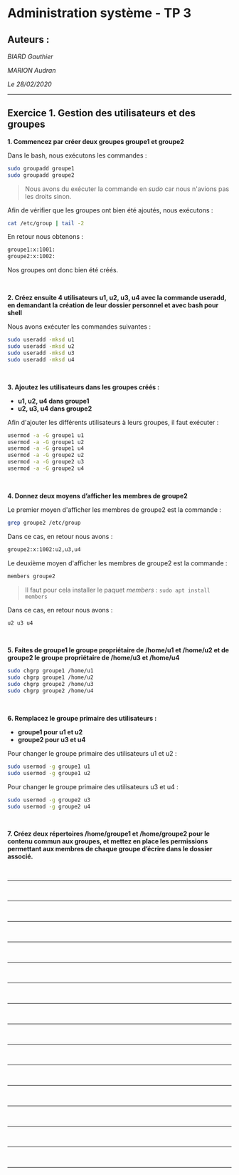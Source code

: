 # Administration système - TP 3

## Auteurs :

*BIARD Gauthier*

*MARION Audran*

*Le 28/02/2020*


***

## Exercice 1. Gestion des utilisateurs et des groupes

**1. Commencez par créer deux groupes groupe1 et groupe2**

Dans le bash, nous exécutons les commandes :
```bash
sudo groupadd groupe1
sudo groupadd groupe2
```
> Nous avons du exécuter la commande en *sudo* car nous n'avions pas les droits sinon.

Afin de vérifier que les groupes ont bien été ajoutés, nous exécutons :
```bash
cat /etc/group | tail -2
```

En retour nous obtenons :
```bash
groupe1:x:1001:
groupe2:x:1002:
```
Nos groupes ont donc bien été créés.

&nbsp;

**2. Créez ensuite 4 utilisateurs u1, u2, u3, u4 avec la commande useradd, en demandant la création de leur dossier personnel et avec bash pour shell**

Nous avons exécuter les commandes suivantes :
```bash
sudo useradd -mksd u1
sudo useradd -mksd u2
sudo useradd -mksd u3
sudo useradd -mksd u4
```

&nbsp;

**3. Ajoutez les utilisateurs dans les groupes créés :**
- **u1, u2, u4 dans groupe1**
- **u2, u3, u4 dans groupe2**

Afin d'ajouter les différents utilisateurs à leurs groupes, il faut exécuter :
```bash
usermod -a -G groupe1 u1
usermod -a -G groupe1 u2
usermod -a -G groupe1 u4
usermod -a -G groupe2 u2
usermod -a -G groupe2 u3
usermod -a -G groupe2 u4
```

&nbsp;

**4. Donnez deux moyens d’afficher les membres de groupe2**

Le premier moyen d'afficher les membres de groupe2 est la commande :
```bash
grep groupe2 /etc/group
```
Dans ce cas, en retour nous avons :
```bash
groupe2:x:1002:u2,u3,u4
```

Le deuxième moyen d'afficher les membres de groupe2 est la commande :
```bash
members groupe2
```

> Il faut pour cela installer le paquet <em>members</em> : `sudo apt install members`

Dans ce cas, en retour nous avons :
```bash
u2 u3 u4
```

&nbsp;

**5. Faites de groupe1 le groupe propriétaire de /home/u1 et /home/u2 et de groupe2 le groupe propriétaire de /home/u3 et /home/u4**

```bash
sudo chgrp groupe1 /home/u1
sudo chgrp groupe1 /home/u2
sudo chgrp groupe2 /home/u3
sudo chgrp groupe2 /home/u4
```

&nbsp;

**6. Remplacez le groupe primaire des utilisateurs :**
- **groupe1 pour u1 et u2**
- **groupe2 pour u3 et u4**

Pour changer le groupe primaire des utilisateurs u1 et u2 :
```bash
sudo usermod -g groupe1 u1
sudo usermod -g groupe1 u2
```

Pour changer le groupe primaire des utilisateurs u3 et u4 :
```bash
sudo usermod -g groupe2 u3
sudo usermod -g groupe2 u4
```

&nbsp;

**7. Créez deux répertoires /home/groupe1 et /home/groupe2 pour le contenu commun aux groupes, et mettez en place les permissions permettant aux membres de chaque groupe d’écrire dans le dossier associé.**

&nbsp;

****

&nbsp;

****

&nbsp;

****

&nbsp;

****

&nbsp;

****

&nbsp;

****

&nbsp;

****

&nbsp;

****

&nbsp;

****

&nbsp;

****

&nbsp;

****

&nbsp;

****

&nbsp;

****

&nbsp;

****

&nbsp;

****

&nbsp;
